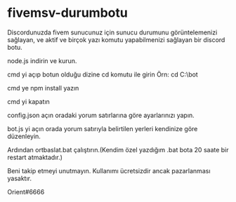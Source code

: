 # fivemsv-durumbotu
Discordunuzda fivem sunucunuz için sunucu durumunu görüntelemenizi sağlayan, ve aktif ve birçok yazı komutu yapabilmenizi sağlayan bir discord botu.

node.js indirin ve kurun. 

cmd yi açıp botun olduğu dizine cd komutu ile girin Örn: cd C:\bot

cmd ye npm install yazın

cmd yi kapatın

config.json açın oradaki yorum satırlarına göre ayarlarınızı yapın.

bot.js yi açın orada yorum satırıyla belirtilen yerleri kendinize göre düzenleyin.

Ardından ortbaslat.bat çalıştırın.(Kendim özel yazdığım .bat bota 20 saate bir restart atmaktadır.)

Beni takip etmeyi unutmayın.
Kullanımı ücretsizdir ancak pazarlanması yasaktır.

Orient#6666

